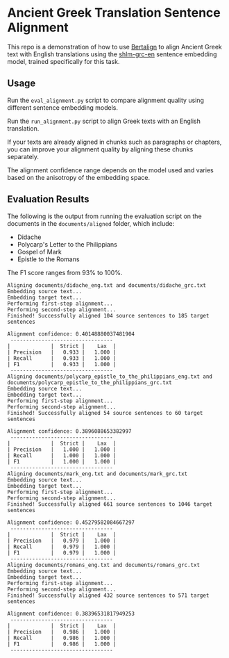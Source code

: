 # Ancient Greek Translation Sentence Alignment

This repo is a demonstration of how to use [Bertalign](https://github.com/kevinkrahn/grc-bertalign) to align Ancient Greek text with English translations using
the [shlm-grc-en](https://huggingface.co/kevinkrahn/shlm-grc-en) sentence embedding model, trained specifically for this task.

## Usage

Run the `eval_alignment.py` script to compare alignment quality using different sentence embedding models.

Run the `run_alignment.py` script to align Greek texts with an English translation.

If your texts are already aligned in chunks such as paragraphs or chapters, you can improve your alignment quality by aligning these chunks separately.

The alignment confidence range depends on the model used and varies based on the anisotropy of the embedding space.

## Evaluation Results

The following is the output from running the evaluation script on the documents in the `documents/aligned` folder, which include:

* Didache
* Polycarp's Letter to the Philippians
* Gospel of Mark
* Epistle to the Romans

The F1 score ranges from 93% to 100%.

```
Aligning documents/didache_eng.txt and documents/didache_grc.txt
Embedding source text...
Embedding target text...
Performing first-step alignment...
Performing second-step alignment...
Finished! Successfully aligned 104 source sentences to 185 target sentences

Alignment confidence: 0.40148880037481904
 ---------------------------------
|             |  Strict |    Lax  |
| Precision   |   0.933 |   1.000 |
| Recall      |   0.933 |   1.000 |
| F1          |   0.933 |   1.000 |
 ---------------------------------
Aligning documents/polycarp_epistle_to_the_philippians_eng.txt and documents/polycarp_epistle_to_the_philippians_grc.txt
Embedding source text...
Embedding target text...
Performing first-step alignment...
Performing second-step alignment...
Finished! Successfully aligned 54 source sentences to 60 target sentences

Alignment confidence: 0.3896088653382997
 ---------------------------------
|             |  Strict |    Lax  |
| Precision   |   1.000 |   1.000 |
| Recall      |   1.000 |   1.000 |
| F1          |   1.000 |   1.000 |
 ---------------------------------
Aligning documents/mark_eng.txt and documents/mark_grc.txt
Embedding source text...
Embedding target text...
Performing first-step alignment...
Performing second-step alignment...
Finished! Successfully aligned 661 source sentences to 1046 target sentences

Alignment confidence: 0.45279582084667297
 ---------------------------------
|             |  Strict |    Lax  |
| Precision   |   0.979 |   1.000 |
| Recall      |   0.979 |   1.000 |
| F1          |   0.979 |   1.000 |
 ---------------------------------
Aligning documents/romans_eng.txt and documents/romans_grc.txt
Embedding source text...
Embedding target text...
Performing first-step alignment...
Performing second-step alignment...
Finished! Successfully aligned 432 source sentences to 571 target sentences

Alignment confidence: 0.38396531817949253
 ---------------------------------
|             |  Strict |    Lax  |
| Precision   |   0.986 |   1.000 |
| Recall      |   0.986 |   1.000 |
| F1          |   0.986 |   1.000 |
 ---------------------------------
```
